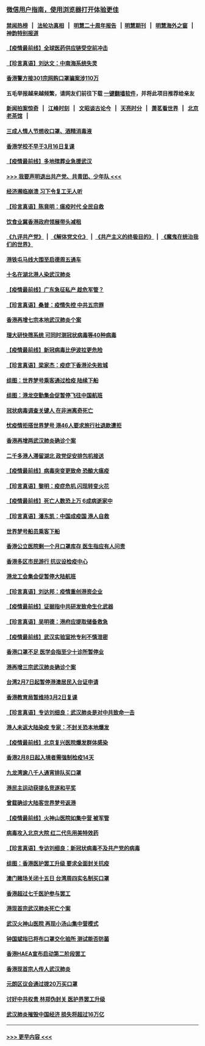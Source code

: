 ### [微信用户指南，使用浏览器打开体验更佳](https://github.com/gfw-breaker/banned-news1/blob/master/indexes/wechat-guide.md?t=0)
#### [禁闻热榜](热点新闻.md?t=0)  &nbsp;&nbsp;|&nbsp;&nbsp; [法轮功真相](https://github.com/gfw-breaker/truth/blob/master/README.md?t=0) &nbsp;&nbsp;|&nbsp;&nbsp; [明慧二十周年报告](https://github.com/gfw-breaker/mh-reports/blob/master/README.md?t=0) &nbsp;&nbsp;|&nbsp;&nbsp;[明慧期刊](https://github.com/gfw-breaker/mh-qikan) &nbsp;&nbsp;|&nbsp;&nbsp; [明慧海外之窗](https://github.com/gfw-breaker/mh-news/blob/master/README.md?t=0) &nbsp;&nbsp;|&nbsp;&nbsp; [神韵特别报道](https://github.com/gfw-breaker/mh-news/blob/master/shenyun.md?t=0)
#### [【疫情最前线】全球医药供应链受空前冲击](../pages/nsc415/n11869614.md?t=02170102) 
#### [【珍言真语】刘达文：中南海系统失灵](../pages/nsc415/n11869465.md?t=02170102) 
#### [香港警方接301宗网购口罩骗案涉110万](../pages/nsc415/n11867572.md?t=02170102) 
#### 五毛举报越来越频繁，请网友们前往下载 [一键翻墙软件](https://github.com/gfw-breaker/ssr-accounts)，并将此项目推荐给亲友
#### [新闻拍案惊奇](https://github.com/gfw-breaker/banned-news1/blob/master/pages/link4.md) &nbsp;&nbsp;|&nbsp;&nbsp; [江峰时刻](https://github.com/gfw-breaker/banned-news1/blob/master/pages/link4.md) &nbsp;&nbsp;|&nbsp;&nbsp; [文昭谈古论今](https://github.com/gfw-breaker/banned-news1/blob/master/pages/link4.md) &nbsp;&nbsp;|&nbsp;&nbsp; [天亮时分](https://github.com/gfw-breaker/banned-news1/blob/master/pages/link4.md) &nbsp;&nbsp;|&nbsp;&nbsp; [萧茗看世界](https://github.com/gfw-breaker/banned-news1/blob/master/pages/link4.md) &nbsp;&nbsp;|&nbsp;&nbsp; [北京老茶馆](https://github.com/gfw-breaker/banned-news1/blob/master/pages/link4.md) &nbsp;&nbsp;|&nbsp;&nbsp; 
#### [三成人情人节想收口罩、酒精消毒液](../pages/nsc415/n11867523.md?t=02170102) 
#### [香港学校不早于3月16日复课](../pages/nsc415/n11867498.md?t=02170102) 
#### [【疫情最前线】多地殡葬业急援武汉](../pages/nsc415/n11866914.md?t=02170102) 
#### [>>> 我要声明退出共产党、共青团、少年队 <<<](https://github.com/begood0513/goodnews/blob/master/quit/letter.md) 
#### [经济濒临崩溃 习下令复工无人听](../pages/nsc415/n11867269.md?t=02170102) 
#### [【珍言真语】陈竟明：瘟疫时代 全民自救](../pages/nsc415/n11866765.md?t=02170102) 
#### [饮食业冀香港政府领展带头减租](../pages/nsc415/n11864876.md?t=02170102) 
#### [《九评共产党》](https://github.com/begood0513/9ping.md/blob/master/README.md) &nbsp;|&nbsp; [《解体党文化》](../../../../jtdwh.md/blob/master/README.md)  &nbsp;|&nbsp; [《共产主义的终极目的》](../../../../gczydzjmd.md/blob/master/README.md) &nbsp;|&nbsp; [《魔鬼在统治我们的世界》](../../../../mgztzwmdsj.md/blob/master/README.md) 
#### [港铁屯马线大围至启德周五通车](../pages/nsc415/n11864842.md?t=02170102) 
#### [十名在湖北港人染武汉肺炎](../pages/nsc415/n11864807.md?t=02170102) 
#### [【疫情最前线】广东急征私产 趁危军管？](../pages/nsc415/n11864205.md?t=02170102) 
#### [【珍言真语】桑普：疫情失控 中共五宗罪](../pages/nsc415/n11864157.md?t=02170102) 
#### [香港再增七宗本地武汉肺炎个案](../pages/nsc415/n11862405.md?t=02170102) 
#### [理大研快筛系统 可同时测冠状病毒等40种病毒](../pages/nsc415/n11862376.md?t=02170102) 
#### [【疫情最前线】新冠病毒比伊波拉更危险](../pages/nsc415/n11862199.md?t=02170102) 
#### [【珍言真语】梁家杰：疫症下香港沦失败城](../pages/nsc415/n11861588.md?t=02170102) 
#### [组图：世界梦号乘客通过检疫 陆续下船](../pages/nsc415/n11858302.md?t=02170102) 
#### [组图：港龙空勤集会促暂停飞往中国航班](../pages/nsc415/n11858190.md?t=02170102) 
#### [冠状病毒调查关键人 在非洲离奇死亡](../pages/nsc415/n11859798.md?t=02170102) 
#### [忧疫情拒搭世界梦号 港46人要求旅行社退款遭拒](../pages/nsc415/n11859849.md?t=02170102) 
#### [香港再增两武汉肺炎确诊个案](../pages/nsc415/n11859833.md?t=02170102) 
#### [二千多港人滞留湖北 政党促安排包机接送](../pages/nsc415/n11859831.md?t=02170102) 
#### [【疫情最前线】病毒突变更致命 恐酿大瘟疫](../pages/nsc415/n11859604.md?t=02170102) 
#### [【珍言真语】黎明：疫症危机 闪现转变火花](../pages/nsc415/n11859199.md?t=02170102) 
#### [【疫情最前线】死亡人数恐上万 6成病逝家中](../pages/nsc415/n11856687.md?t=02170102) 
#### [【珍言真语】潘东凯：中国成疫国 港人自救](../pages/nsc415/n11856962.md?t=02170102) 
#### [世界梦号船员乘客下船](../pages/nsc415/n11856883.md?t=02170102) 
#### [香港公立医院剩一个月口罩库存 医生指应有人问责](../pages/nsc415/n11856875.md?t=02170102) 
#### [香港多区市民游行 抗议设检疫中心](../pages/nsc415/n11856866.md?t=02170102) 
#### [港龙工会集会促暂停大陆航班](../pages/nsc415/n11856840.md?t=02170102) 
#### [【珍言真语】刘达邦：疫情重创港资企业](../pages/nsc415/n11854274.md?t=02170102) 
#### [【疫情最前线】证据指中共研发致命生化武器](../pages/nsc415/n11853087.md?t=02170102) 
#### [【珍言真语】吴明德：港府应提取储备救急](../pages/nsc415/n11852734.md?t=02170102) 
#### [【疫情最前线】武汉实验室抢专利不慎泄密](../pages/nsc415/n11850310.md?t=02170102) 
#### [香港口罩不足 医学会指至少十诊所暂停业](../pages/nsc415/n11850301.md?t=02170102) 
#### [港再增三宗武汉肺炎确诊个案](../pages/nsc415/n11850328.md?t=02170102) 
#### [台湾2月7日起暂停港澳居民入台证申请](../pages/nsc415/n11850304.md?t=02170102) 
#### [香港教育局暂维持3月2日复课](../pages/nsc415/n11850260.md?t=02170102) 
#### [【珍言真语】专访刘细良：武汉肺炎是对中共致命一击](../pages/nsc415/n11849934.md?t=02170102) 
#### [港人未返大陆染疫 专家：不封关恐本地爆发](../pages/nsc415/n11848021.md?t=02170102) 
#### [【疫情最前线】北京复兴医院爆发群体感染](../pages/nsc415/n11847626.md?t=02170102) 
#### [香港2月8日起入境者需强制检疫14天](../pages/nsc415/n11847658.md?t=02170102) 
#### [九龙湾逾八千人通宵排队买口罩](../pages/nsc415/n11847647.md?t=02170102) 
#### [港民主运动获提名竞逐和平奖](../pages/nsc415/n11847633.md?t=02170102) 
#### [曾载确诊大陆客世界梦号返港](../pages/nsc415/n11847608.md?t=02170102) 
#### [【疫情最前线】火神山医院如集中营 被军管](../pages/nsc415/n11847524.md?t=02170102) 
#### [病毒攻入北京大院 红二代先用美特效药](../pages/nsc415/n11847427.md?t=02170102) 
#### [【珍言真语】专访刘细良：新冠状病毒不及共产党的病毒](../pages/nsc415/n11847164.md?t=02170102) 
#### [组图：香港医护罢工升级 要求全面封关抗疫](../pages/nsc415/n11844107.md?t=02170102) 
#### [澳门赌场关闭十五日 台湾周四实名制买口罩](../pages/nsc415/n11845083.md?t=02170102) 
#### [香港超过七千医护参与罢工](../pages/nsc415/n11845051.md?t=02170102) 
#### [港现首宗武汉肺炎死亡个案](../pages/nsc415/n11844998.md?t=02170102) 
#### [武汉火神山医院 再现小汤山集中营模式](../pages/nsc415/n11844763.md?t=02170102) 
#### [钟国斌指已将布口罩交化验所 测试能否防菌](../pages/nsc415/n11842783.md?t=02170102) 
#### [香港HAEA宣布启动第二阶段罢工](../pages/nsc415/n11842723.md?t=02170102) 
#### [香港现首宗人传人武汉肺炎](../pages/nsc415/n11842766.md?t=02170102) 
#### [元朗区议会通过拨20万买口罩](../pages/nsc415/n11842754.md?t=02170102) 
#### [讨好中共权贵 林郑伪封关 医护界罢工升级](../pages/nsc415/n11842359.md?t=02170102) 
#### [武汉肺炎摧毁中国经济 损失将超过16万亿](../pages/nsc415/n11839723.md?t=02170102) 

----
#### [ >>> 更早内容 <<< ](../indexes/nsc415-earlier.md)

